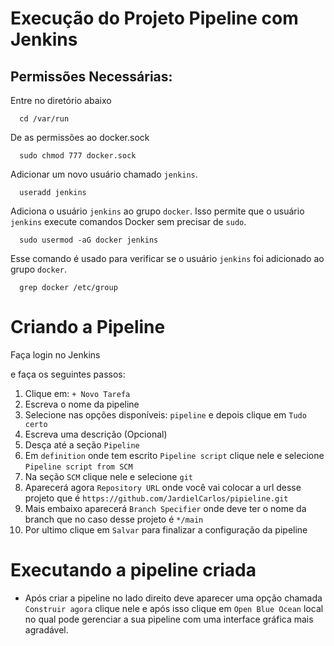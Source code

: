 # Execução do Projeto Pipeline com Jenkins
## Permissões Necessárias:
Entre no diretório abaixo
```
  cd /var/run
```
De as permissões ao docker.sock
```
  sudo chmod 777 docker.sock
```
Adicionar um novo usuário chamado `jenkins`.
```
  useradd jenkins
```
Adiciona o usuário `jenkins` ao grupo `docker`. Isso permite que o usuário `jenkins` execute comandos Docker sem precisar de `sudo`.
```
  sudo usermod -aG docker jenkins
```
 Esse comando é usado para verificar se o usuário `jenkins` foi adicionado ao grupo `docker`.
```
  grep docker /etc/group
```
# Criando a Pipeline
Faça login no Jenkins

e faça os seguintes passos:

1. Clique em: `+ Novo Tarefa`
2. Escreva o nome da pipeline
3. Selecione nas opções disponíveis: `pipeline` e depois clique em `Tudo certo`
4. Escreva uma descrição (Opcional)
5. Desça até a seção `Pipeline`
6. Em `definition` onde tem escrito `Pipeline script` clique nele e selecione `Pipeline script from SCM`
7. Na seção `SCM` clique nele e selecione `git`
8. Aparecerá agora `Repository URL` onde você vai colocar a url desse projeto que é `https://github.com/JardielCarlos/pipieline.git` 
9. Mais embaixo aparecerá `Branch Specifier` onde deve ter o nome da branch que no caso desse projeto é `*/main`
10. Por ultimo clique em `Salvar` para finalizar a configuração da pipeline

# Executando a pipeline criada

* Após criar a pipeline no lado direito deve aparecer uma opção chamada `Construir agora` clique nele e após isso clique em `Open Blue Ocean` local no qual pode gerenciar a sua pipeline com uma interface gráfica mais agradável.
